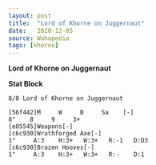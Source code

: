 ```yaml
---
layout: post
title:  "Lord of Khorne on Juggernaut"
date:   2020-12-05
source: Wahapedia
tags: [khorne]
---
```


**Lord of Khorne on Juggernaut**

**Stat Block**
```
8/8 Lord of Khorne on Juggernaut
```

```
[56f442]M     W     B     Sa    [-]
8"    8     9     3+    
[e85545]Weapons[-]
[c6c930]Wrathforged Axe[-]
1"     A:3    H:3+   W:3+   R:-1   D:D3  
[c6c930]Brazen Hooves[-]
1"     A:3    H:3+   W:3+   R:-    D:1   
```


